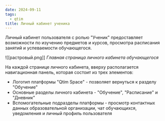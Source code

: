 ```yaml
---
date: 2024-09-11
tags:
  - qtim
title: Личный кабинет ученика
---
```

Личный кабинет пользователя с ролью "Ученик" предоставляет возможности по изучению предметов и курсов, просмотра расписания занятий и успеваемости обучающегося.

![[растровый.png]]
*Главная страница личного кабинета обучающегося*

На каждой странице личного кабинета, вверху располагается навигационная панель, которая состоит из трех элементов:

- Логотип платформы "Qtim Space" - позволяет вернуться к разделу "Обучение"
- Основные разделы личного кабинета - "Обучение", "Расписание" и "Дневник"
- Вспомогательные подразделы платформы - просмотр контактных данных образовательной организации, чат обучающихся, уведомления и личный профиль пользователя

